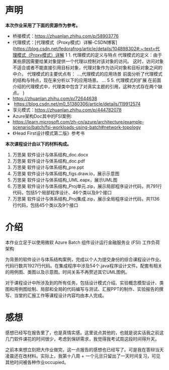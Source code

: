 # 声明

**本次作业采用了下面的资源作为参考。**

- 桥接模式：https://zhuanlan.zhihu.com/p/58903776
- 代理模式：[代理模式（Proxy模式）详解-CSDN博客](https://blog.csdn.net/fedorafrog/article/details/104898302#:~:text=代理模式（Proxy模式）详解 1 1. 代理模式的定义与特点 代理模式的定义：由于某些原因需要给某对象提供一个代理以控制对该对象的访问。 这时，访问对象不适合或者不能直接引用目标对象，代理对象作为访问对象和目标对象之间的中介。 代理模式的主要优点有： ...,代理模式的应用场景 前面分析了代理模式的结构与特点，现在来分析以下的应用场景。 ... 5 5. 代理模式的扩展 在前面介绍的代理模式中，代理类中包含了对真实主题的引用，这种方式存在两个缺点。 )
- https://zhuanlan.zhihu.com/p/72644638
- ​     https://blog.csdn.net/m0_51380306/article/details/119912574
- 享元模式：https://zhuanlan.zhihu.com/p/444782078
- Azure架构Doc其中的FSI案例: 
- https://learn.microsoft.com/zh-cn/azure/architecture/example-scenario/batch/fsi-workloads-using-batch#network-topology
- 《Head First设计模式第二版》参考书

**本次课程设计由以下的材料构成。**

1. 万思昊 软件设计与体系结构_doc.docx
2. 万思昊 软件设计与体系结构_doc.pdf
3. 万思昊 软件设计与体系结构_pre.ppt
4. 万思昊 软件设计与体系结构_figs.draw.io，展示示意图
5. 万思昊 软件设计与体系结构_UML.eapx，展示UML图
6. 万思昊 软件设计与体系结构_Proj单元.zip，展示局部程序设计代码，共791行代码，包括5个局部程序设计、46个类以及9个接口
7. 万思昊 软件设计与体系结构_Proj集成.zip，展示全局程序设计代码，共1136行代码，包括45个类以及9个接口

# 介绍

本作业立足于以使用微软 Azure Batch 组件设计运行金融服务业 (FSI) 工作负荷架构

为背景的软件设计与体系结构案例，完成以个人为提交身份的综合课程设计作业。代码行数共1927行代码。在集成程序中涉及54个.java程序设计文件。配套有相关的用例图、类图以及示意图。时间关系不再赘述其它UML图例。

对于课程设计中所涉及到的所有任务，包括设计模式介绍、实验概念模型设计、类图和用例图绘制、局部和全局的代码编写与测试、汇报PPT的制作、实验报告的撰写、当堂的汇报工作等课程设计内容均由本人完成。

# 感想

感想已经写在报告里了，也是真情实感。这里说点其他的，也就是说实话我之前这几门软件课花的时间很少，考虑到保研需求，我觉得我考试周这段时间得升天。

之前本来想立刻把大作业做完，这一点报告的感想也已经写了。可是我在答辩当天凌晨还在改材料。实际上，我第十八周 + 一个元旦只留出了一天时间复习，可见其他时间被各种作业occupied。